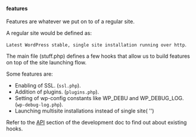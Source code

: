 #### features

Features are whatever we put on to of a regular site.

A regular site would be defined as:

`Latest WordPress stable, single site installation running over http`.

The main file (stuff.php) defines a few hooks that allow us to build features on top of the site launching flow.

Some features are:

- Enabling of SSL.  (`ssl.php`).
- Addition of plugins.  (`plugins.php`).
- Setting of wp-config constants like WP_DEBU and WP_DEBUG_LOG.  (`wp-debug-log.php`).
- Launching multisite installations instead of single site( '')

Refer to the [API](../docs/development.md#API) section of the development doc to find out about existing hooks.
